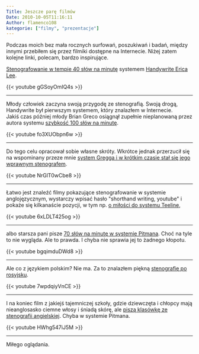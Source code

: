 ```yaml
---
Title: Jeszcze parę filmów
Date: 2010-10-05T11:16:11
Author: flamenco108
kategorie: ["filmy", "prezentacje"]
---
```



Podczas moich bez mała rocznych surfowań, poszukiwań i badań, między
innymi przebiłem się przez filmiki dostępne na Internecie. Niżej zatem
kolejne linki, polecam, bardzo inspirujące.

[Stenografowanie w tempie 40 słów na minutę](http://www.youtube.com/watch?v=gGSoyOmIQ4s) systemem 
[Handywrite Erica Lee](http://www.alysion.org/handy/handywrite.htm). 

{{< youtube gGSoyOmIQ4s >}}

-----

Młody człowiek
zaczyna swoją przygodę ze stenografią. Swoją drogą, Handywrite był
pierwszym systemem, który znalazłem w Internecie.  
Jakiś czas później młody Brian Greco osiągnął zupełnie nieplanowaną
przez autora systemu 
[szybkość 100 słów na minutę](http://www.youtube.com/watch?v=fo3XUObpn6w).

{{< youtube fo3XUObpn6w >}}

----

Do tego celu
opracował sobie własne skróty. Wkrótce jednak przerzucił się na
wspominany przeze mnie 
[system Gregga i w krótkim czasie stał się jego wprawnym stenografem](http://www.youtube.com/watch?v=NrGlT0wCbe8).

{{< youtube NrGlT0wCbe8 >}}


----

Łatwo jest znaleźć filmy pokazujące stenografowanie w systemie
anglojęzycznym, wystarczy wpisać hasło "shorthand writing, youtube" i
pokaże się kilkanaście pozycji, w tym np. 
[o miłości do systemu Teeline](http://www.youtube.com/watch?v=6xLDLT425og), 

{{< youtube 6xLDLT425og >}}


----


albo starsza pani pisze 
[70 słów na minutę w systemie Pitmana](http://https://www.youtube.com/watch?v=bgqimduDWd8). Choć na tyle to nie wygląda. Ale to prawda. I chyba nie sprawia jej to żadnego kłopotu.

{{< youtube bgqimduDWd8 >}}


----


Ale co z językiem polskim? Nie ma. Za to znalazłem piękną 
[stenografię po rosyjsku](https://www.youtube.com/watch?v=7wpdqiyVnCE).

{{< youtube 7wpdqiyVnCE >}}


----



I na koniec film z jakiejś tajemniczej szkoły, gdzie dziewczęta i chłopcy mają nieanglosasko ciemne włosy i śniadą skórę, ale 
[piszą klasówkę ze stenografii angielskiej](https://www.youtube.com/watch?v=HWhg547iJ5M&t=89s). Chyba w systemie Pitmana.

{{< youtube HWhg547iJ5M >}}


----


Miłego oglądania.
